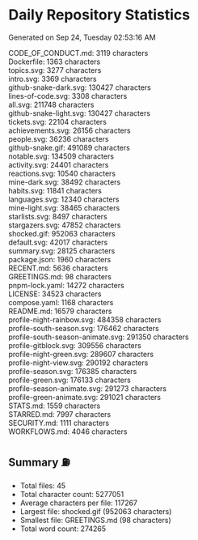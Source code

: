 # Daily Repository Statistics
Generated on Sep 24, Tuesday 02:53:16 AM  

CODE_OF_CONDUCT.md: 3119 characters  
Dockerfile: 1363 characters  
topics.svg: 3277 characters  
intro.svg: 3369 characters  
github-snake-dark.svg: 130427 characters  
lines-of-code.svg: 3308 characters  
all.svg: 211748 characters  
github-snake-light.svg: 130427 characters  
tickets.svg: 22104 characters  
achievements.svg: 26156 characters  
people.svg: 36236 characters  
github-snake.gif: 491089 characters  
notable.svg: 134509 characters  
activity.svg: 24401 characters  
reactions.svg: 10540 characters  
mine-dark.svg: 38492 characters  
habits.svg: 11841 characters  
languages.svg: 12340 characters  
mine-light.svg: 38465 characters  
starlists.svg: 8497 characters  
stargazers.svg: 47852 characters  
shocked.gif: 952063 characters  
default.svg: 42017 characters  
summary.svg: 28125 characters  
package.json: 1960 characters  
RECENT.md: 5636 characters  
GREETINGS.md: 98 characters  
pnpm-lock.yaml: 14272 characters  
LICENSE: 34523 characters  
compose.yaml: 1168 characters  
README.md: 16579 characters  
profile-night-rainbow.svg: 484358 characters  
profile-south-season.svg: 176462 characters  
profile-south-season-animate.svg: 291350 characters  
profile-gitblock.svg: 309556 characters  
profile-night-green.svg: 289607 characters  
profile-night-view.svg: 290192 characters  
profile-season.svg: 176385 characters  
profile-green.svg: 176133 characters  
profile-season-animate.svg: 291273 characters  
profile-green-animate.svg: 291021 characters  
STATS.md: 1559 characters  
STARRED.md: 7997 characters  
SECURITY.md: 1111 characters  
WORKFLOWS.md: 4046 characters  

## Summary ⛽  
- Total files: 45  
- Total character count: 5277051  
- Average characters per file: 117267  
- Largest file: shocked.gif (952063 characters)  
- Smallest file: GREETINGS.md (98 characters)  
- Total word count: 274265  
